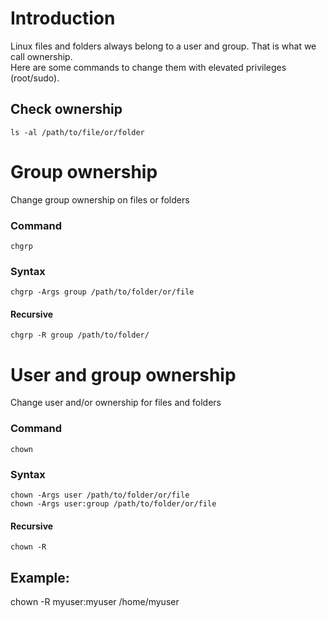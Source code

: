 # Introduction

Linux files and folders always belong to a user and group. That is what we call ownership.  
Here are some commands to change them with elevated privileges (root/sudo).

## Check ownership
`ls -al /path/to/file/or/folder`

# Group ownership
Change group ownership on files or folders

### Command
`chgrp`

### Syntax
`chgrp -Args group /path/to/folder/or/file`

#### Recursive
`chgrp -R group /path/to/folder/`


# User and group ownership
Change user and/or ownership for files and folders

### Command
`chown`

### Syntax
`chown -Args user /path/to/folder/or/file`  
`chown -Args user:group /path/to/folder/or/file`

#### Recursive
`chown -R`

## Example:

chown -R myuser:myuser /home/myuser

